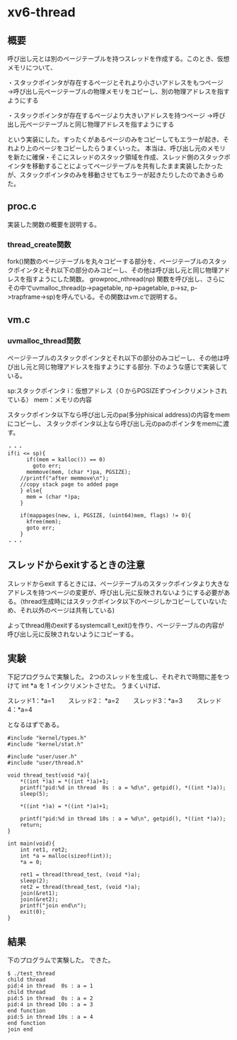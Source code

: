 # xv6-thread

## 概要
呼び出し元とは別のページテーブルを持つスレッドを作成する。このとき、仮想メモリについて、

・スタックポインタが存在するページとそれより小さいアドレスをもつページ
→呼び出し元ページテーブルの物理メモリをコピーし、別の物理アドレスを指すようにする

・スタックポインタが存在するページより大きいアドレスを持つページ
→呼び出し元ページテーブルと同じ物理アドレスを指すようにする

という実装にした。すったくがあるページのみをコピーしてもエラーが起き、それより上のページをコピーしたらうまくいった。
本当は、呼び出し元のメモリを新たに確保・そこにスレッドのスタック領域を作成、スレッド側のスタックポインタを移動することによってページテーブルを共有したまま実装したかったが、スタックポインタのみを移動させてもエラーが起きたりしたのであきらめた。

## proc.c
実装した関数の概要を説明する。

### thread_create関数
fork()関数のページテーブルを丸々コピーする部分を、ページテーブルのスタックポインタとそれ以下の部分のみコピーし、その他は呼び出し元と同じ物理アドレスを指すようにした関数。
growproc_nthread(np) 関数を呼び出し、さらにその中でuvmalloc_thread(p->pagetable, np->pagetable, p->sz, p->trapframe->sp)を呼んでいる。その関数はvm.cで説明する。

## vm.c
### uvmalloc_thread関数
ページテーブルのスタックポインタとそれ以下の部分のみコピーし、その他は呼び出し元と同じ物理アドレスを指すようにする部分.
下のような感じで実装している。

sp:スタックポインタ
i：仮想アドレス（０からPGSIZEずつインクリメントされている）
mem：メモリの内容

スタックポインタ以下なら呼び出し元のpa(多分phisical address)の内容をmemにコピーし、
スタックポインタ以上なら呼び出し元のpaのポインタをmemに渡す。

```
・・・
if(i <= sp){
      if((mem = kalloc()) == 0)
        goto err;
      memmove(mem, (char *)pa, PGSIZE);
	//printf("after memmove\n");
	//copy stack page to added page
    } else{
      mem = (char *)pa;
    }
    
    if(mappages(new, i, PGSIZE, (uint64)mem, flags) != 0){
      kfree(mem);
      goto err;
    }
・・・
```

## スレッドからexitするときの注意
スレッドからexit するときには、ページテーブルのスタックポインタより大きなアドレスを持つページの変更が、呼び出し元に反映されないようにする必要がある。（thread生成時にはスタックポインタ以下のページしかコピーしていないため、それ以外のページは共有している)

よってthread用のexitするsystemcall  t_exit()を作り、ページテーブルの内容が呼び出し元に反映されないようにコピーする。

## 実験
下記プログラムで実験した。
2つのスレッドを生成し、それぞれで時間に差をつけて int *a を 1 インクリメントさせた。
うまくいけば、

スレッド1：*a=1　　
スレッド2： *a=2　　
スレッド3：*a=3　　
スレッド4：*a=4　　

となるはずである。


```
#include "kernel/types.h"
#include "kernel/stat.h"

#include "user/user.h"
#include "user/thread.h"

void thread_test(void *a){
	*((int *)a) = *((int *)a)+1;
	printf("pid:%d in thread  0s : a = %d\n", getpid(), *((int *)a));
	sleep(5);
	
	*((int *)a) = *((int *)a)+1;
	
	printf("pid:%d in thread 10s : a = %d\n", getpid(), *((int *)a));
	return;
}

int main(void){
	int ret1, ret2;
	int *a = malloc(sizeof(int));
	*a = 0;

	ret1 = thread(thread_test, (void *)a);
	sleep(2);
	ret2 = thread(thread_test, (void *)a);
	join(&ret1);
	join(&ret2);
	printf("join end\n");
	exit(0);
}
```


## 結果

下のプログラムで実験した。
できた。

```
$ ./test_thread
child thread
pid:4 in thread  0s : a = 1
child thread
pid:5 in thread  0s : a = 2
pid:4 in thread 10s : a = 3
end function
pid:5 in thread 10s : a = 4
end function
join end
```
